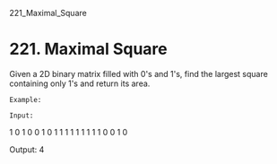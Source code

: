 221_Maximal_Square
# 221. Maximal Square

Given a 2D binary matrix filled with 0's and 1's, find the largest square containing
        only 1's and return its area.

    Example:

    Input:

1 0 1 0 0
1 0 1 1 1
1 1 1 1 1
1 0 0 1 0

Output: 4